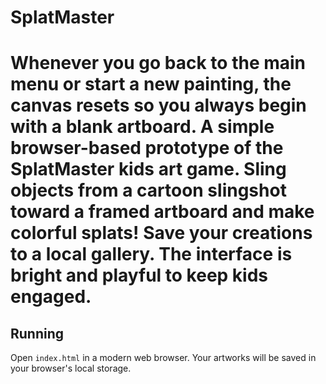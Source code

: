 # SplatMaster


Whenever you go back to the main menu or start a new painting, the canvas resets so you always begin with a blank artboard.
A simple browser-based prototype of the **SplatMaster** kids art game. Sling objects from a cartoon slingshot toward a framed artboard and make colorful splats! Save your creations to a local gallery. The interface is bright and playful to keep kids engaged.
=======


## Running
Open `index.html` in a modern web browser. Your artworks will be saved in your browser's local storage.
